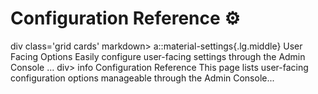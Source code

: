 # Configuration Reference :gear:
div class='grid cards' markdown>
a::material-settings{.lg.middle} User Facing Options Easily configure user-facing settings through the Admin Console ... div> info Configuration Reference This page lists user-facing configuration options manageable through the Admin Console...